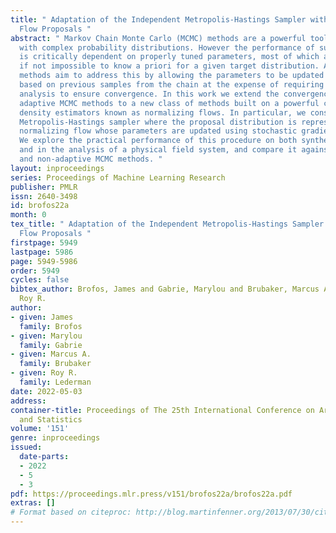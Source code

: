 ```yaml
---
title: " Adaptation of the Independent Metropolis-Hastings Sampler with Normalizing
  Flow Proposals "
abstract: " Markov Chain Monte Carlo (MCMC) methods are a powerful tool for computation
  with complex probability distributions. However the performance of such methods
  is critically dependent on properly tuned parameters, most of which are difficult
  if not impossible to know a priori for a given target distribution. Adaptive MCMC
  methods aim to address this by allowing the parameters to be updated during sampling
  based on previous samples from the chain at the expense of requiring a new theoretical
  analysis to ensure convergence. In this work we extend the convergence theory of
  adaptive MCMC methods to a new class of methods built on a powerful class of parametric
  density estimators known as normalizing flows. In particular, we consider an independent
  Metropolis-Hastings sampler where the proposal distribution is represented by a
  normalizing flow whose parameters are updated using stochastic gradient descent.
  We explore the practical performance of this procedure on both synthetic settings
  and in the analysis of a physical field system, and compare it against both adaptive
  and non-adaptive MCMC methods. "
layout: inproceedings
series: Proceedings of Machine Learning Research
publisher: PMLR
issn: 2640-3498
id: brofos22a
month: 0
tex_title: " Adaptation of the Independent Metropolis-Hastings Sampler with Normalizing
  Flow Proposals "
firstpage: 5949
lastpage: 5986
page: 5949-5986
order: 5949
cycles: false
bibtex_author: Brofos, James and Gabrie, Marylou and Brubaker, Marcus A. and Lederman,
  Roy R.
author:
- given: James
  family: Brofos
- given: Marylou
  family: Gabrie
- given: Marcus A.
  family: Brubaker
- given: Roy R.
  family: Lederman
date: 2022-05-03
address:
container-title: Proceedings of The 25th International Conference on Artificial Intelligence
  and Statistics
volume: '151'
genre: inproceedings
issued:
  date-parts:
  - 2022
  - 5
  - 3
pdf: https://proceedings.mlr.press/v151/brofos22a/brofos22a.pdf
extras: []
# Format based on citeproc: http://blog.martinfenner.org/2013/07/30/citeproc-yaml-for-bibliographies/
---
```

